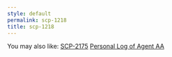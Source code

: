 ```yaml
---
style: default
permalink: scp-1218
title: scp-1218
---
```

You may also like:
[SCP-2175](http://scp-wiki.net/scp-2175)
[Personal Log of Agent AA](http://scp-wiki.net/log-of-agent-aa)